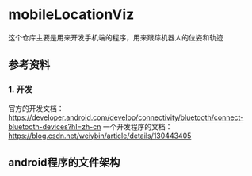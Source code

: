 # mobileLocationViz
这个仓库主要是用来开发手机端的程序，用来跟踪机器人的位姿和轨迹

## 参考资料
### 1. 开发
官方的开发文档：https://developer.android.com/develop/connectivity/bluetooth/connect-bluetooth-devices?hl=zh-cn
一个开发程序的文档：https://blog.csdn.net/weiybin/article/details/130443405

## android程序的文件架构

